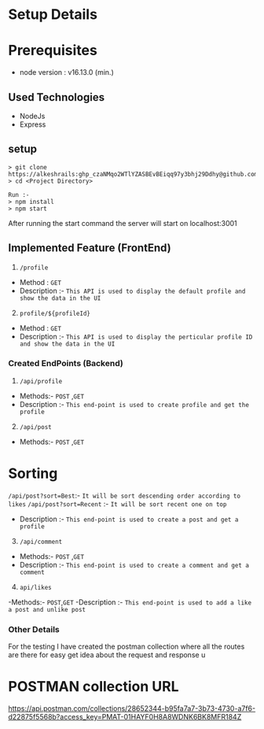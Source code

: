 # Setup Details

# Prerequisites
 - node version : v16.13.0 (min.)

## Used Technologies

- NodeJs
- Express

## setup
```
> git clone https://alkeshrails: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@github.com/alkeshrails/BooTestTaskNode.git
> cd <Project Directory>

Run :-
> npm install
> npm start

```
After running the start command the server will start on localhost:3001

## Implemented Feature (FrontEnd)


1. `/profile`
  - Method : `GET`
  - Description :- `This API is used to display the default profile and show the data in the UI`

2. `profile/${profileId}`
  - Method : `GET`
  - Description :- `This API is used to display the perticular profile ID and show the data in the UI`

### Created EndPoints (Backend)

1. `/api/profile`

- Methods:- `POST` ,`GET`
- Description :- `This end-point is used to create profile and get the profile`

2. `/api/post`

- Methods:- `POST` ,`GET`

# Sorting 
`/api/post?sort=Best`:- `It will be sort descending order according to likes` 
`/api/post?sort=Recent` :- `It will be sort recent one on top`

- Description :- `This end-point is used to create a post and get a profile`
3. `/api/comment`

- Methods:- `POST` ,`GET`
- Description :- `This end-point is used to create a comment and get a comment`

4. `api/likes`

-Methods:- `POST`,`GET`
-Description :- `This end-point is used to add a like a post and unlike post`


### Other Details

For the testing I have created the postman collection
where all the routes are there for easy get idea about the request and response
u

# POSTMAN collection URL 
https://api.postman.com/collections/28652344-b95fa7a7-3b73-4730-a7f6-d22875f5568b?access_key=PMAT-01HAYF0H8A8WDNK6BK8MFR184Z
